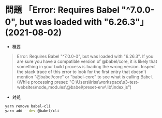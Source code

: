 # 問題 「Error: Requires Babel "^7.0.0-0", but was loaded with "6.26.3"」 (2021-08-02)

* 概要


> Error: Requires Babel "^7.0.0-0", but was loaded with "6.26.3". If you are sure you have a compatible version of @babel/core, it is likely that something in your build process is loading the wrong version. Inspect the stack trace of this error to look for the first entry that doesn't mention "@babel/core" or "babel-core" to see what is calling Babel. (While processing preset: "C:\\Users\\irisa\\workspace\\s3-test-websites\\node_modules\\@babel\\preset-env\\lib\\index.js")


* 対処
```bash
yarn remove babel-cli
yarn add --dev @babel/cli
```
